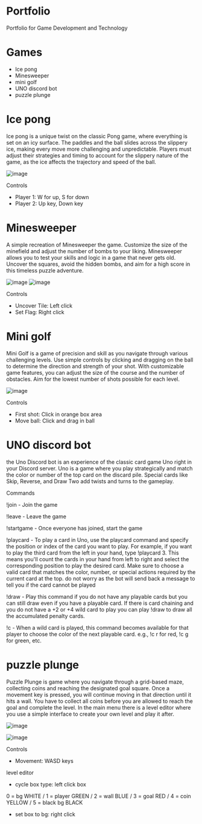 # Portfolio
Portfolio for Game Development and Technology 

# Games
- Ice pong
- Minesweeper
- mini golf
- UNO discord bot
- puzzle plunge

# Ice pong
Ice pong is a unique twist on the classic Pong game, where everything is set on an icy surface. The paddles and the ball slides across the slippery ice, making every move more challenging and unpredictable. Players must adjust their strategies and timing to account for the slippery nature of the game, as the ice affects the trajectory and speed of the ball.

![image](https://github.com/D-exter/Portfolio/assets/138134061/20bc01b8-ca23-4f24-80dc-cca92e7aa571)

Controls
- Player 1: W for up, S for down
- Player 2: Up key, Down key


# Minesweeper
A simple recreation of Minesweeper the game. Customize the size of the minefield and adjust the number of bombs to your liking. Minesweeper allows you to test your skills and logic in a game that never gets old. Uncover the squares, avoid the hidden bombs, and aim for a high score in this timeless puzzle adventure.

![image](https://github.com/D-exter/Portfolio/assets/138134061/e61a42d5-f68c-47dc-b737-030b908f4ec9)
![image](https://github.com/D-exter/Portfolio/assets/138134061/27e7d858-5e77-4201-98a1-d06d84899b05)

Controls
- Uncover Tile: Left click 
- Set Flag: Right click


# Mini golf
Mini Golf is a game of precision and skill as you navigate through various challenging levels. Use simple controls by clicking and dragging on the ball to determine the direction and strength of your shot. With customizable game features, you can adjust the size of the course and the number of obstacles. Aim for the lowest number of shots possible for each level.

![image](https://github.com/D-exter/Portfolio/assets/138134061/a7419830-0cd8-485b-86eb-ce9798ab2cf5)

Controls
- First shot: Click in orange box area
- Move ball: Click and drag in ball


# UNO discord bot
the Uno Discord bot is an experience of the classic card game Uno right in your Discord server. Uno is a game where you play strategically and match the color or number of the top card on the discard pile. Special cards like Skip, Reverse, and Draw Two add twists and turns to the gameplay.

Commands

!join - 
Join the game

!leave - 
Leave the game

!startgame - 
Once everyone has joined, start the game

!playcard - 
To play a card in Uno, use the playcard command and specify the position or index of the card you want to play. For example, if you want to play the third card from the left in your hand, type !playcard 3. This means you'll count the cards in your hand from left to right and select the corresponding position to play the desired card. Make sure to choose a valid card that matches the color, number, or special actions required by the current card at the top. do not worry as the bot will send back a message to tell you if the card cannot be played

!draw - 
Play this command if you do not have any playable cards but you can still draw even if you have a playable card.
If there is card chaining and you do not have a +2 or +4 wild card to play you can play !draw to draw all the accumulated penalty cards.

!c - 
When a wild card is played, this command becomes available for that player to choose the color of the next playable card.
e.g., !c r for red, !c g for green, etc.


# puzzle plunge
Puzzle Plunge is game where you navigate through a grid-based maze, collecting coins and reaching the designated goal square. Once a movement key is pressed, you will continue moving in that direction until it hits a wall. You have to collect all coins before you are allowed to reach the goal and complete the level. In the main menu there is a level editor where you use a simple interface to create your own level and play it after.

![image](https://github.com/D-exter/Portfolio/assets/138134061/7f899bf7-44ec-4e1e-926d-1ae5388f2c2d)

![image](https://github.com/D-exter/Portfolio/assets/138134061/6f00c825-dd44-47ef-b2ee-6df9f5dc138b)


Controls

- Movement: WASD keys

level editor
- cycle box type: left click box

0 = bg    WHITE / 
1 = player    GREEN / 
2 = wall  BLUE / 
3 = goal  RED / 
4 = coin  YELLOW / 
5 = black bg  BLACK

- set box to bg: right click
